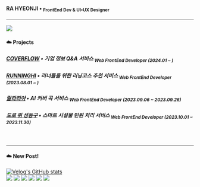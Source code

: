 #### RA HYEONJI • <sub> FrontEnd Dev & UI•UX Designer <sub/>
---
[![](https://img.shields.io/badge/-PortFolio-important?style=style=flat&logo=mix&logoColor=white&labelColor=black&color=9e9e9e)
](https://velog.io/@cofl/posts) 

#### ☁️ Projects
##### [COVERFLOW](https://github.com/COFLLL) • 기업 정보 Q&A 서비스 <sub>Web FrontEnd Developer (2024.01 ~ )<sub/>
##### [RUNNINGHI](https://github.com/cca-ffodregamdi) • 러너들을 위한 러닝코스 추천 서비스 <sub> Web FrontEnd Developer (2023.08.01 ~ )<sub/>
##### [랄라리아](https://github.com/isthisteamisthis) • AI 커버 곡 서비스 <sub> Web FrontEnd Developer (2023.09.06 ~ 2023.09.26) <sub/>
##### [도로 위 성동구](https://github.com/fixplzz) • 스마트 시설물 민원 처리 서비스 <sub> Web FrontEnd Developer (2023.10.01 ~ 2023.11.30) <sub/>

<br/>

---

#### ☁️ New Post!
[![Velog's GitHub stats](https://velog-readme-stats.vercel.app/api?name=raxchaz)](https://velog.io/@raxchaz) <br/>
<img src="https://img.shields.io/badge/Javascript-000000?style=flat&logo=Javascript&logoColor=F7DF1E"/>
<img src="https://img.shields.io/badge/Typescript-000000?style=flat&logo=Typescript&logoColor=3178C6"/>
<img src="https://img.shields.io/badge/React-000000?style=flat&logo=React&logoColor=61DAFB"/>
<img src="https://img.shields.io/badge/Figma-000000?style=flat&logo=Figma&logoColor=F24E1E"/>
<img src="https://img.shields.io/badge/Adobe-000000?style=flat&logo=Adobe&logoColor=FF0000"/>
<img src="https://img.shields.io/badge/Blender-000000?style=flat&logo=Blender&logoColor=E87D0D"/>
